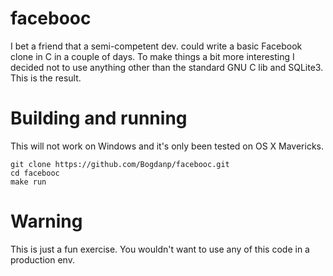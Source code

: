 # facebooc

I bet a friend that a semi-competent dev. could write a basic
Facebook clone in C in a couple of days. To make things a bit more
interesting I decided not to use anything other than the standard GNU
C lib and SQLite3. This is the result.

# Building and running

This will not work on Windows and it's only been tested on OS X
Mavericks.

    git clone https://github.com/Bogdanp/facebooc.git
    cd facebooc
    make run


# Warning

This is just a fun exercise. You wouldn't want to use any of this code
in a production env.
